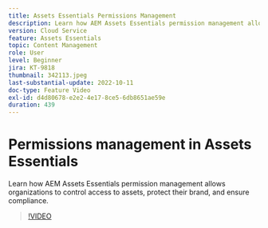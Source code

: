 ```yaml
---
title: Assets Essentials Permissions Management
description: Learn how AEM Assets Essentials permission management allows organizations to control access to assets, protect their brand, and ensure compliance.
version: Cloud Service
feature: Assets Essentials
topic: Content Management
role: User
level: Beginner
jira: KT-9818
thumbnail: 342113.jpeg
last-substantial-update: 2022-10-11
doc-type: Feature Video
exl-id: d4d80678-e2e2-4e17-8ce5-6db8651ae59e
duration: 439
---
```

# Permissions management in Assets Essentials

Learn how AEM Assets Essentials permission management allows organizations to control access to assets, protect their brand, and ensure compliance. 

>[!VIDEO](https://video.tv.adobe.com/v/342113?quality=12&learn=on)
